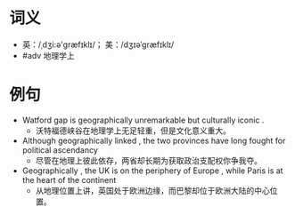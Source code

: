 # 词义
- 英：/ˌdʒi:ə'ɡræfɪklɪ/； 美：/dʒɪəˈɡræfɪklɪ/
- #adv 地理学上
# 例句
- Watford gap is geographically unremarkable but culturally iconic .
	- 沃特福德峡谷在地理学上无足轻重，但是文化意义重大。
- Although geographically linked , the two provinces have long fought for political ascendancy
	- 尽管在地理上彼此依存，两省却长期为获取政治支配权你争我夺。
- Geographically , the UK is on the periphery of Europe , while Paris is at the heart of the continent
	- 从地理位置上讲，英国处于欧洲边缘，而巴黎却位于欧洲大陆的中心位置。
